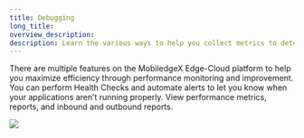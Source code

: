 ```yaml
---
title: Debugging
long_title:
overview_description:
description: Learn the various ways to help you collect metrics to detect performance anomalies and increase operational efficiencies
---
```


There are multiple features on the MobiledgeX Edge-Cloud platform to help you maximize efficiency through performance monitoring and improvement. You can perform Health Checks and automate alerts to let you know when your applications aren’t running properly. View performance metrics, reports, and inbound and outbound reports.

![](/assets/debugging.png "")

